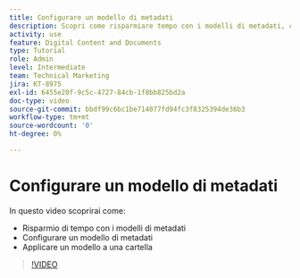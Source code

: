 ```yaml
---
title: Configurare un modello di metadati
description: Scopri come risparmiare tempo con i modelli di metadati, configurare un modello metadati e applicarne uno a una cartella in [!UICONTROL DAM Workfront].
activity: use
feature: Digital Content and Documents
type: Tutorial
role: Admin
level: Intermediate
team: Technical Marketing
jira: KT-8975
exl-id: 6455e20f-9c5c-4727-84cb-1f8bb825bd2a
doc-type: video
source-git-commit: bbdf99c6bc1be714077fd94fc3f8325394de36b3
workflow-type: tm+mt
source-wordcount: '0'
ht-degree: 0%

---
```


# Configurare un modello di metadati

In questo video scoprirai come:

* Risparmio di tempo con i modelli di metadati
* Configurare un modello di metadati
* Applicare un modello a una cartella

>[!VIDEO](https://video.tv.adobe.com/v/3419482/?quality=12&learn=on&enablevpops=1&captions=ita)
